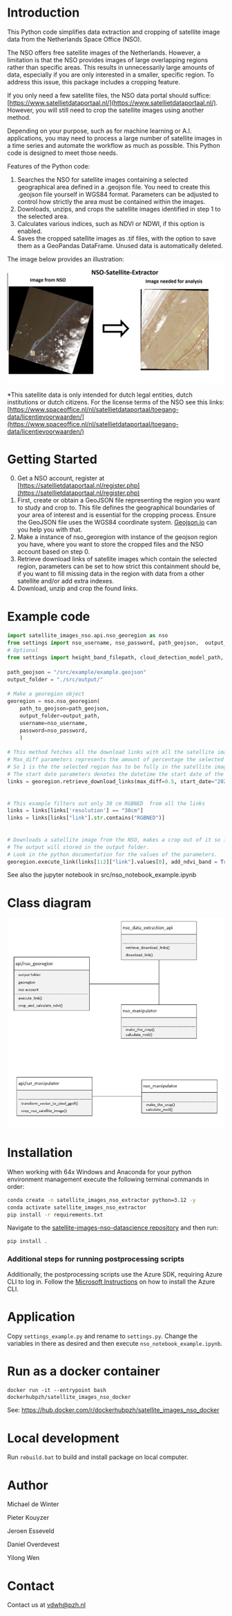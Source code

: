 # Introduction

This Python code simplifies data extraction and cropping of satellite image data from the Netherlands Space Office (NSO).

The NSO offers free satellite images of the Netherlands. However, a limitation is that the NSO provides images of large overlapping regions rather than specific areas. This results in unnecessarily large amounts of data, especially if you are only interested in a smaller, specific region. To address this issue, this package includes a cropping feature.

If you only need a few satellite files, the NSO data portal should suffice: [https://www.satellietdataportaal.nl/](https://www.satellietdataportaal.nl/).
However, you will still need to crop the satellite images using another method.

Depending on your purpose, such as for machine learning or A.I. applications, you may need to process a large number of satellite images in a time series and automate the workflow as much as possible. This Python code is designed to meet those needs.


Features of the Python code:

1. Searches the NSO for satellite images containing a selected geographical area defined in a .geojson file. You need to create this .geojson file yourself in WGS84 format. Parameters can be adjusted to control how strictly the area must be contained within the images.
2. Downloads, unzips, and crops the satellite images identified in step 1 to the selected area.
3. Calculates various indices, such as NDVI or NDWI, if this option is enabled.
4. Saves the cropped satellite images as .tif files, with the option to save them as a GeoPandas DataFrame. Unused data is automatically deleted.
   
The image below provides an illustration:
![Alt text](example.png?raw=true "Title")


\*This satellite data is only intended for dutch legal entities, dutch institutions or dutch citizens.
For the license terms of the NSO see this links: [https://www.spaceoffice.nl/nl/satellietdataportaal/toegang-data/licentievoorwaarden/](https://www.spaceoffice.nl/nl/satellietdataportaal/toegang-data/licentievoorwaarden/)

# Getting Started

0. Get a NSO account, register at [https://satellietdataportaal.nl/register.php](https://satellietdataportaal.nl/register.php)
1. First, create or obtain a GeoJSON file representing the region you want to study and crop to. This file defines the geographical boundaries of your area of interest and is essential for the cropping process. Ensure the GeoJSON file uses the WGS84 coordinate system. [Geojson.io](https://geojson.io/#map=8/51.821/5.004) can you help you with that.
2. Make a instance of nso_georegion with instance of the geojson region you have, where you want to store the cropped files and the NSO account based on step 0.
3. Retrieve download links of satellite images which contain the selected region, parameters can be set to how strict this containment should be, if you want to fill missing data in the region with data from a other satellite and/or add extra indexes.
4. Download, unzip and crop the found links.

# Example code

```python
import satellite_images_nso.api.nso_georegion as nso
from settings import nso_username, nso_password, path_geojson,  output_path
# Optional
from settings import height_band_filepath, cloud_detection_model_path, links_must_contain

path_geojson = "/src/example/example.geojson"
output_folder = "./src/output/"

# Make a georegion object
georegion = nso.nso_georegion(
    path_to_geojson=path_geojson, 
    output_folder=output_path,
    username=nso_username,
    password=nso_password,
    )

# This method fetches all the download links with all the satellite images the NSO has which contain the region in the given geojson.
# Max_diff parameters represents the amount of percentage the selected region has to be in the satellite image.
# So 1 is the the selected region has to be fully in the satellite images while 0.5 donates only 50% of the selected region is in the satellite image.
# The start date parameters denotes the datetime the start date of the satellite images.
links = georegion.retrieve_download_links(max_diff=0.5, start_date="2022-01-01")


# This example filters out only 30 cm RGBNED  from all the links
links = links[links['resolution'] == "30cm"]
links = links[links["link"].str.contains("RGBNED")]


# Downloads a satellite image from the NSO, makes a crop out of it so it fits the geojson region and calculates the NVDI index.
# The output will stored in the output folder.
# Look in the python documentation for the values of the parameters.
georegion.execute_link(links[1:2]["link"].values[0], add_ndvi_band = True)

```

See also the jupyter notebook in src/nso_notebook_example.ipynb

# Class diagram

![Alt text](class_diagram.PNG?raw=true "Title")

# Installation

When working with 64x Windows and Anaconda for your python environment management execute the following terminal commands in order:

```sh
conda create -n satellite_images_nso_extractor python=3.12 -y
conda activate satellite_images_nso_extractor
pip install -r requirements.txt
```

Navigate to the [satellite-images-nso-datascience repository](https://github.com/Provincie-Zuid-Holland/satellite-images-nso-datascience) and then run:

```sh
pip install .
```


### Additional steps for running postprocessing scripts

Additionally, the postprocessing scripts use the Azure SDK, requiring Azure CLI to log in. Follow the [Microsoft Instructions](https://learn.microsoft.com/en-us/cli/azure/install-azure-cli) on how to install the Azure CLI.

# Application

Copy `settings_example.py` and rename to `settings.py`. Change the variables in there as desired and then execute `nso_notebook_example.ipynb`.

# Run as a docker container

```console
docker run -it --entrypoint bash dockerhubpzh/satellite_images_nso_docker
```

See: https://hub.docker.com/r/dockerhubpzh/satellite_images_nso_docker

# Local development

Run `rebuild.bat` to build and install package on local computer.

# Author

Michael de Winter

Pieter Kouyzer

Jeroen Esseveld

Daniel Overdevest

Yilong Wen

# Contact

Contact us at vdwh@pzh.nl
